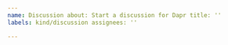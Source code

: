```yaml
---
name: Discussion about: Start a discussion for Dapr title: ''
labels: kind/discussion assignees: ''

---
```

